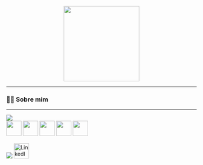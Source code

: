 <p align="center">
  <img src="https://media.giphy.com/media/3oEduSbSGpGaRX2Vri/giphy.gif" width="200"/>
</p>


---

### 👩‍💻 Sobre mim


---

<img src="https://readme-typing-svg.herokuapp.com?color=F7F7F7&size=20&width=380&lines=💻+Programming+Languages" />

<div>
  <img src="https://cdn.jsdelivr.net/gh/devicons/devicon/icons/csharp/csharp-original.svg" width="40"/>
  <img src="https://cdn.jsdelivr.net/gh/devicons/devicon/icons/java/java-original.svg" width="40"/>
  <img src="https://cdn.jsdelivr.net/gh/devicons/devicon/icons/html5/html5-original.svg" width="40"/>
  <img src="https://cdn.jsdelivr.net/gh/devicons/devicon/icons/css3/css3-original.svg" width="40"/>
  <img src="https://cdn.jsdelivr.net/gh/devicons/devicon/icons/javascript/javascript-original.svg" width="40"/>
</div>

<br>

<img src="https://readme-typing-svg.herokuapp.com?color=F7F7F7&size=20&width=220&lines=✉️+Contact+Me" />

<a href="https://www.linkedin.com/in/cammilamachado/" target="_blank">
  <img src="https://cdn.jsdelivr.net/gh/devicons/devicon/icons/linkedin/linkedin-original.svg" width="40" alt="LinkedIn" />
</a>



</div>
